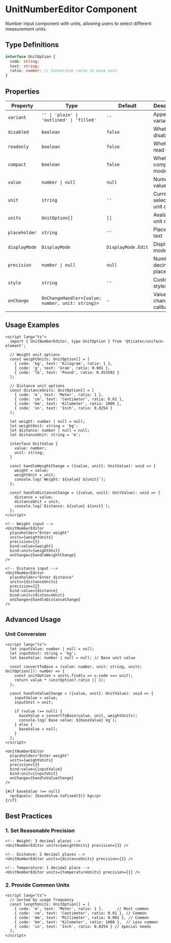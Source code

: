 # UnitNumberEditor Component

Number input component with units, allowing users to select different measurement units.

## Type Definitions

```typescript
interface UnitOption {
  code: string;
  text: string;
  ratio: number; // Conversion ratio to base unit
}
```

## Properties

| Property | Type | Default | Description |
|----------|------|---------|-------------|
| `variant` | `'' \| 'plain' \| 'outlined' \| 'filled'` | `''` | Appearance variant |
| `disabled` | `boolean` | `false` | Whether disabled |
| `readonly` | `boolean` | `false` | Whether read-only |
| `compact` | `boolean` | `false` | Whether compact mode |
| `value` | `number \| null` | `null` | Numeric value |
| `unit` | `string` | `''` | Currently selected unit code |
| `units` | `UnitOption[]` | `[]` | Available unit options |
| `placeholder` | `string` | `''` | Placeholder text |
| `displayMode` | `DisplayMode` | `DisplayMode.Edit` | Display mode |
| `precision` | `number \| null` | `null` | Number of decimal places |
| `style` | `string` | `''` | Custom styles |
| `onChange` | `OnChangeHandler<{value: number, unit: string}>` | - | Value change callback |

## Usage Examples

```svelte
<script lang="ts">
  import { UnitNumberEditor, type UnitOption } from '@ticatec/uniface-element';
  
  // Weight unit options
  const weightUnits: UnitOption[] = [
    { code: 'kg', text: 'Kilogram', ratio: 1 },
    { code: 'g', text: 'Gram', ratio: 0.001 },
    { code: 'lb', text: 'Pound', ratio: 0.453592 }
  ];
  
  // Distance unit options
  const distanceUnits: UnitOption[] = [
    { code: 'm', text: 'Meter', ratio: 1 },
    { code: 'cm', text: 'Centimeter', ratio: 0.01 },
    { code: 'km', text: 'Kilometer', ratio: 1000 },
    { code: 'in', text: 'Inch', ratio: 0.0254 }
  ];
  
  let weight: number | null = null;
  let weightUnit: string = 'kg';
  let distance: number | null = null;
  let distanceUnit: string = 'm';
  
  interface UnitValue {
    value: number;
    unit: string;
  }
  
  const handleWeightChange = ({value, unit}: UnitValue): void => {
    weight = value;
    weightUnit = unit;
    console.log(`Weight: ${value} ${unit}`);
  };
  
  const handleDistanceChange = ({value, unit}: UnitValue): void => {
    distance = value;
    distanceUnit = unit;
    console.log(`Distance: ${value} ${unit}`);
  };
</script>

<!-- Weight input -->
<UnitNumberEditor 
  placeholder="Enter weight"
  units={weightUnits}
  precision={2}
  bind:value={weight}
  bind:unit={weightUnit}
  onChange={handleWeightChange}
/>

<!-- Distance input -->
<UnitNumberEditor 
  placeholder="Enter distance"
  units={distanceUnits}
  precision={2}
  bind:value={distance}
  bind:unit={distanceUnit}
  onChange={handleDistanceChange}
/>
```

## Advanced Usage

### Unit Conversion
```svelte
<script lang="ts">
  let inputValue: number | null = null;
  let inputUnit: string = 'kg';
  let baseValue: number | null = null; // Base unit value
  
  const convertToBase = (value: number, unit: string, units: UnitOption[]): number => {
    const unitOption = units.find(u => u.code === unit);
    return value * (unitOption?.ratio || 1);
  };
  
  const handleValueChange = ({value, unit}: UnitValue): void => {
    inputValue = value;
    inputUnit = unit;
    
    if (value !== null) {
      baseValue = convertToBase(value, unit, weightUnits);
      console.log(`Base value: ${baseValue} kg`);
    } else {
      baseValue = null;
    }
  };
</script>

<UnitNumberEditor 
  placeholder="Enter weight"
  units={weightUnits}
  precision={3}
  bind:value={inputValue}
  bind:unit={inputUnit}
  onChange={handleValueChange}
/>

{#if baseValue !== null}
  <p>Equals: {baseValue.toFixed(3)} kg</p>
{/if}
```

## Best Practices

### 1. Set Reasonable Precision
```svelte
<!-- Weight: 3 decimal places -->
<UnitNumberEditor units={weightUnits} precision={3} />

<!-- Distance: 2 decimal places -->
<UnitNumberEditor units={distanceUnits} precision={2} />

<!-- Temperature: 1 decimal place -->
<UnitNumberEditor units={temperatureUnits} precision={1} />
```

### 2. Provide Common Units
```svelte
<script lang="ts">
  // Sorted by usage frequency
  const lengthUnits: UnitOption[] = [
    { code: 'm', text: 'Meter', ratio: 1 },      // Most common
    { code: 'cm', text: 'Centimeter', ratio: 0.01 }, // Common
    { code: 'mm', text: 'Millimeter', ratio: 0.001 }, // Common
    { code: 'km', text: 'Kilometer', ratio: 1000 },  // Less common
    { code: 'in', text: 'Inch', ratio: 0.0254 } // Special needs
  ];
</script>
```
